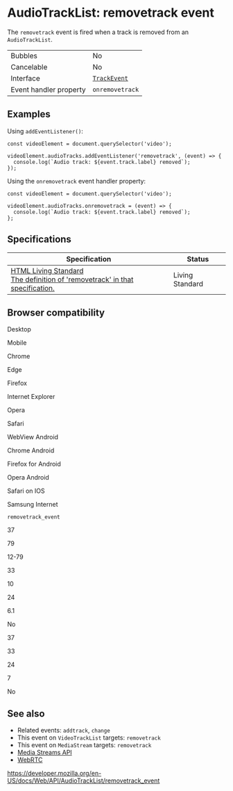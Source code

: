 # AudioTrackList: removetrack event

The `removetrack` event is fired when a track is removed from an `AudioTrackList`.

<table><tbody><tr class="odd"><td>Bubbles</td><td>No</td></tr><tr class="even"><td>Cancelable</td><td>No</td></tr><tr class="odd"><td>Interface</td><td><a href="../trackevent"><code>TrackEvent</code></a></td></tr><tr class="even"><td>Event handler property</td><td><code>onremovetrack</code></td></tr></tbody></table>

## Examples

Using `addEventListener()`:

    const videoElement = document.querySelector('video');

    videoElement.audioTracks.addEventListener('removetrack', (event) => {
      console.log(`Audio track: ${event.track.label} removed`);
    });

Using the `onremovetrack` event handler property:

    const videoElement = document.querySelector('video');

    videoElement.audioTracks.onremovetrack = (event) => {
      console.log(`Audio track: ${event.track.label} removed`);
    };

## Specifications

<table><thead><tr class="header"><th>Specification</th><th>Status</th></tr></thead><tbody><tr class="odd"><td><a href="https://html.spec.whatwg.org/multipage/media.html#event-media-removetrack">HTML Living Standard<br />
<span class="small">The definition of 'removetrack' in that specification.</span></a></td><td><span class="spec-living">Living Standard</span></td></tr></tbody></table>

## Browser compatibility

Desktop

Mobile

Chrome

Edge

Firefox

Internet Explorer

Opera

Safari

WebView Android

Chrome Android

Firefox for Android

Opera Android

Safari on IOS

Samsung Internet

`removetrack_event`

37

79

12-79

33

10

24

6.1

No

37

33

24

7

No

## See also

- Related events: `addtrack`, `change`
- This event on `VideoTrackList` targets: `removetrack`
- This event on `MediaStream` targets: `removetrack`
- [Media Streams API](../media_streams_api)
- [WebRTC](../webrtc_api)

<a href="https://developer.mozilla.org/en-US/docs/Web/API/AudioTrackList/removetrack_event" class="_attribution-link">https://developer.mozilla.org/en-US/docs/Web/API/AudioTrackList/removetrack_event</a>
